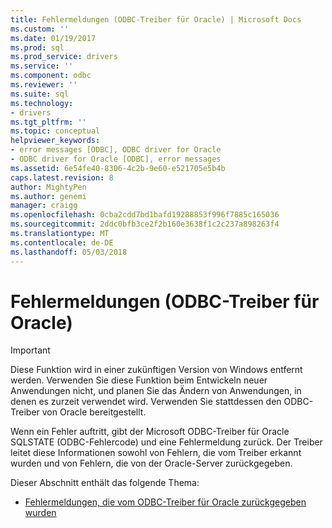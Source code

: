 ```yaml
---
title: Fehlermeldungen (ODBC-Treiber für Oracle) | Microsoft Docs
ms.custom: ''
ms.date: 01/19/2017
ms.prod: sql
ms.prod_service: drivers
ms.service: ''
ms.component: odbc
ms.reviewer: ''
ms.suite: sql
ms.technology:
- drivers
ms.tgt_pltfrm: ''
ms.topic: conceptual
helpviewer_keywords:
- error messages [ODBC], ODBC driver for Oracle
- ODBC driver for Oracle [ODBC], error messages
ms.assetid: 6e54fe40-8306-4c2b-9e60-e521705e5b4b
caps.latest.revision: 8
author: MightyPen
ms.author: genemi
manager: craigg
ms.openlocfilehash: 0cba2cdd7bd1bafd19288853f996f7885c165036
ms.sourcegitcommit: 2ddc0bfb3ce2f2b160e3638f1c2c237a898263f4
ms.translationtype: MT
ms.contentlocale: de-DE
ms.lasthandoff: 05/03/2018
---
```

# <a name="error-messages-odbc-driver-for-oracle"></a>Fehlermeldungen (ODBC-Treiber für Oracle)
> [!IMPORTANT]  
>  Diese Funktion wird in einer zukünftigen Version von Windows entfernt werden. Verwenden Sie diese Funktion beim Entwickeln neuer Anwendungen nicht, und planen Sie das Ändern von Anwendungen, in denen es zurzeit verwendet wird. Verwenden Sie stattdessen den ODBC-Treiber von Oracle bereitgestellt.  
  
 Wenn ein Fehler auftritt, gibt der Microsoft ODBC-Treiber für Oracle SQLSTATE (ODBC-Fehlercode) und eine Fehlermeldung zurück. Der Treiber leitet diese Informationen sowohl von Fehlern, die vom Treiber erkannt wurden und von Fehlern, die von der Oracle-Server zurückgegeben.  
  
 Dieser Abschnitt enthält das folgende Thema:  
  
-   [Fehlermeldungen, die vom ODBC-Treiber für Oracle zurückgegeben wurden](../../odbc/microsoft/messages-returned-by-the-odbc-driver-for-oracle.md)
